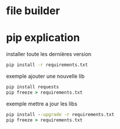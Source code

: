 # file builder

[//]: # (todo : description)

# pip explication

installer toute les dernières version
```cmd
pip install -r requirements.txt
```

exemple ajouter une nouvelle lib
```cmd
pip install requests
pip freeze > requirements.txt
```

exemple mettre a jour les libs

```cmd
pip install --upgrade -r requirements.txt
pip freeze > requirements.txt
```